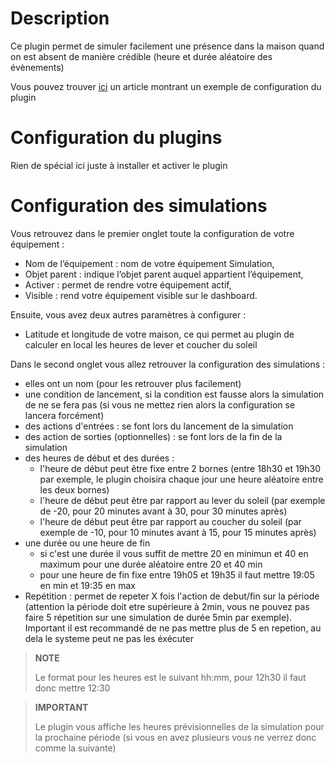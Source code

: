 # Description

Ce plugin permet de simuler facilement une présence dans la maison quand on est absent de manière crédible (heure et durée aléatoire des évènements)

Vous pouvez trouver [ici](https://www.jeedom.com/blog/4266-simulation-de-presence/) un article montrant un exemple de configuration du plugin

# Configuration du plugins

Rien de spécial ici juste à installer et activer le plugin

# Configuration des simulations

Vous retrouvez dans le premier onglet toute la configuration de votre équipement :

- Nom de l’équipement : nom de votre équipement Simulation,
- Objet parent : indique l’objet parent auquel appartient l’équipement,
- Activer : permet de rendre votre équipement actif,
- Visible : rend votre équipement visible sur le dashboard.

Ensuite, vous avez deux autres paramètres à configurer :

- Latitude et longitude de votre maison, ce qui permet au plugin de calculer en local les heures de lever et coucher du soleil

Dans le second onglet vous allez retrouver la configuration des simulations :

- elles ont un nom (pour les retrouver plus facilement)
- une condition de lancement, si la condition est fausse alors la simulation de ne se fera pas (si vous ne mettez rien alors la configuration se lancera forcément)
- des actions d'entrées : se font lors du lancement de la simulation
- des action de sorties (optionnelles) : se font lors de la fin de la simulation
- des heures de début et des durées :
  - l'heure de début peut être fixe entre 2 bornes (entre 18h30 et 19h30 par exemple, le plugin choisira chaque jour une heure aléatoire entre les deux bornes)
  - l'heure de début peut être par rapport au lever du soleil (par exemple de -20, pour 20 minutes avant à 30, pour 30 minutes après)
  - l'heure de début peut être par rapport au coucher du soleil (par exemple de -10, pour 10 minutes avant à 15, pour 15 minutes après)
- une durée ou une heure de fin
  - si c'est une durée il vous suffit de mettre 20 en minimun et 40 en maximum pour une durée aléatoire entre 20 et 40 min
  - pour une heure de fin fixe entre 19h05 et 19h35 il faut mettre 19:05 en min et 19:35 en max
- Repétition : permet de repeter X fois l'action de debut/fin sur la période (attention la période doit etre supérieure à 2min, vous ne pouvez pas faire 5 répetition sur une simulation de durée 5min par exemple). Important il est recommandé de ne pas mettre plus de 5 en repetion, au dela le systeme peut ne pas les éxécuter

>**NOTE**
>
> Le format pour les heures est le suivant hh:mm, pour 12h30 il faut donc mettre 12:30

>**IMPORTANT**
>
> Le plugin vous affiche les heures prévisionnelles de la simulation pour la prochaine période (si vous en avez plusieurs vous ne verrez donc comme la suivante)
